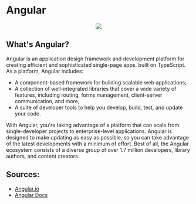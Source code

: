# Angular

<div align="center"><img src="https://user-images.githubusercontent.com/72712095/127231709-f82c80d9-1ba8-4f0b-b328-8d037a77f4b7.png" /></div>

## What's Angular?

<p> Angular is an application design framework and development platform for creating efficient and sophisticated single-page apps. built on TypeScript. As a platform, Angular includes:</p>

<ul>
  <li>A component-based framework for building scalable web applications;</li>
  <li>A collection of well-integrated libraries that cover a wide variety of features, including routing, forms management, client-server communication, and more;</li>
  <li>A suite of developer tools to help you develop, build, test, and update your code.</li>
</ul>  
  
<p>With Angular, you're taking advantage of a platform that can scale from single-developer projects to enterprise-level applications. Angular is designed to make updating as easy as possible, so you can take advantage of the latest developments with a minimum of effort. Best of all, the Angular ecosystem consists of a diverse group of over 1.7 million developers, library authors, and content creators.</p>




## Sources:
<ul>
  <li><a href="https://angular.io/guide/what-is-angular">Angular.io<a/></li>
    <li><a href="https://angular.io/docs">Angular Docs<a/></li>
</ul>  



